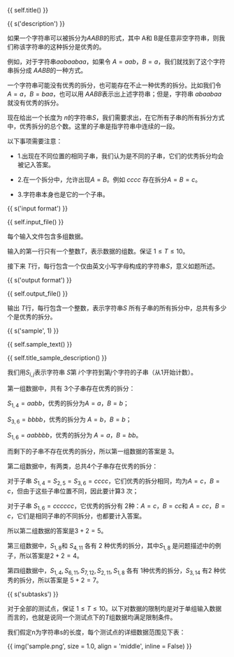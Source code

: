 {{ self.title() }}

{{ s('description') }}

如果一个字符串可以被拆分为$AABB$的形式，其中 A和 B是任意非空字符串，则我们称该字符串的这种拆分是优秀的。

例如，对于字符串$aabaabaa$，如果令 $A=aab$，$B=a$，我们就找到了这个字符串拆分成 $AABB$的一种方式。

一个字符串可能没有优秀的拆分，也可能存在不止一种优秀的拆分。比如我们令 $A=a$，$B=baa$，也可以用 $AABB$表示出上述字符串；但是，字符串 $abaabaa$ 就没有优秀的拆分。

现在给出一个长度为 $n$的字符串$S$，我们需要求出，在它所有子串的所有拆分方式中，优秀拆分的总个数。这里的子串是指字符串中连续的一段。

以下事项需要注意：

- 1.出现在不同位置的相同子串，我们认为是不同的子串，它们的优秀拆分均会被记入答案。

- 2.在一个拆分中，允许出现$A=B$。例如 $cccc$ 存在拆分$A=B=c$。

- 3.字符串本身也是它的一个子串。

{{ s('input format') }}

{{ self.input_file() }}

每个输入文件包含多组数据。 

输入的第一行只有一个整数$T$，表示数据的组数。保证 $1\le T\le 10$。

接下来 $T$行，每行包含一个仅由英文小写字母构成的字符串$S$，意义如题所述。

{{ s('output format') }}

{{ self.output_file() }}

输出 $T$行，每行包含一个整数，表示字符串$S$ 所有子串的所有拆分中，总共有多少个是优秀的拆分。

{{ s('sample', 1) }}

{{ self.sample_text() }}

{{ self.title_sample_description() }}

我们用$S_{i,j}$表示字符串 $S$第 $i$个字符到第$j$个字符的子串（从$1$开始计数）。

第一组数据中，共有 $3$个子串存在优秀的拆分：

$S_{1,4}=aabb$，优秀的拆分为$A=a$，$B=b$；

$S_{3,6}=bbbb$，优秀的拆分为 $A=b$，$B=b$；

$S_{1,6}=aabbbb$，优秀的拆分为 $A=a$，$B=bb$。

而剩下的子串不存在优秀的拆分，所以第一组数据的答案是 $3$。

第二组数据中，有两类，总共$4$个子串存在优秀的拆分：

对于子串 $S_{1,4}=S_{2,5}=S_{3,6}=cccc$，它们优秀的拆分相同，均为$A=c$，$B=c$，但由于这些子串位置不同，因此要计算$3$ 次；

对于子串 $S_{1,6}=cccccc$，它优秀的拆分有 $2$种：$A=c$，$B=cc$和 $A=cc$，$B=c$，它们是相同子串的不同拆分，也都要计入答案。

所以第二组数据的答案是$3+2=5$。

第三组数据中，$S_{1,8}$和 $S_{4,11}$ 各有 $2$ 种优秀的拆分，其中$S_{1,8}$ 是问题描述中的例子，所以答案是$2+2=4$。

第四组数据中，$S_{1,4},S_{6,11},S_{7,12},S_{2,11},S_{1,8}$ 各有 $1$种优秀的拆分，$S_{3,14}$ 有$2$ 种优秀的拆分，所以答案是 $5+2=7$。

{{ s('subtasks') }}

对于全部的测试点，保证 $1\le T\le 10$。以下对数据的限制均是对于单组输入数据而言的，也就是说同一个测试点下的$T$组数据均满足限制条件。

我们假定n为字符串s的长度，每个测试点的详细数据范围见下表：

{{ img('sample.png', size = 1.0, align = 'middle', inline = False) }}